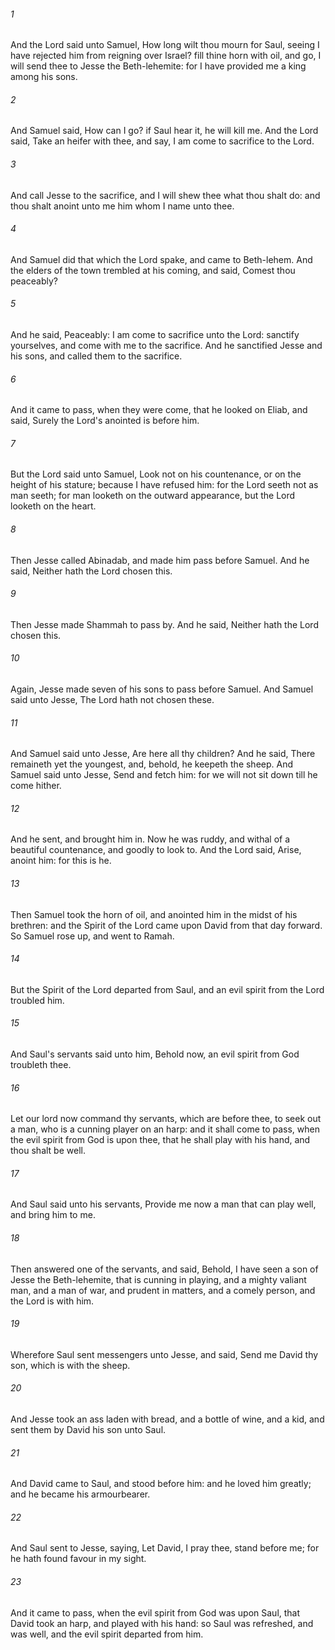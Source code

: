 ###### 1
And the Lord said unto Samuel, How long wilt thou mourn for Saul, seeing I have rejected him from reigning over Israel? fill thine horn with oil, and go, I will send thee to Jesse the Beth-lehemite: for I have provided me a king among his sons.

###### 2
And Samuel said, How can I go? if Saul hear it, he will kill me. And the Lord said, Take an heifer with thee, and say, I am come to sacrifice to the Lord.

###### 3
And call Jesse to the sacrifice, and I will shew thee what thou shalt do: and thou shalt anoint unto me him whom I name unto thee.

###### 4
And Samuel did that which the Lord spake, and came to Beth-lehem. And the elders of the town trembled at his coming, and said, Comest thou peaceably?

###### 5
And he said, Peaceably: I am come to sacrifice unto the Lord: sanctify yourselves, and come with me to the sacrifice. And he sanctified Jesse and his sons, and called them to the sacrifice.

###### 6
And it came to pass, when they were come, that he looked on Eliab, and said, Surely the Lord's anointed is before him.

###### 7
But the Lord said unto Samuel, Look not on his countenance, or on the height of his stature; because I have refused him: for the Lord seeth not as man seeth; for man looketh on the outward appearance, but the Lord looketh on the heart.

###### 8
Then Jesse called Abinadab, and made him pass before Samuel. And he said, Neither hath the Lord chosen this.

###### 9
Then Jesse made Shammah to pass by. And he said, Neither hath the Lord chosen this.

###### 10
Again, Jesse made seven of his sons to pass before Samuel. And Samuel said unto Jesse, The Lord hath not chosen these.

###### 11
And Samuel said unto Jesse, Are here all thy children? And he said, There remaineth yet the youngest, and, behold, he keepeth the sheep. And Samuel said unto Jesse, Send and fetch him: for we will not sit down till he come hither.

###### 12
And he sent, and brought him in. Now he was ruddy, and withal of a beautiful countenance, and goodly to look to. And the Lord said, Arise, anoint him: for this is he.

###### 13
Then Samuel took the horn of oil, and anointed him in the midst of his brethren: and the Spirit of the Lord came upon David from that day forward. So Samuel rose up, and went to Ramah.

###### 14
But the Spirit of the Lord departed from Saul, and an evil spirit from the Lord troubled him.

###### 15
And Saul's servants said unto him, Behold now, an evil spirit from God troubleth thee.

###### 16
Let our lord now command thy servants, which are before thee, to seek out a man, who is a cunning player on an harp: and it shall come to pass, when the evil spirit from God is upon thee, that he shall play with his hand, and thou shalt be well.

###### 17
And Saul said unto his servants, Provide me now a man that can play well, and bring him to me.

###### 18
Then answered one of the servants, and said, Behold, I have seen a son of Jesse the Beth-lehemite, that is cunning in playing, and a mighty valiant man, and a man of war, and prudent in matters, and a comely person, and the Lord is with him.

###### 19
Wherefore Saul sent messengers unto Jesse, and said, Send me David thy son, which is with the sheep.

###### 20
And Jesse took an ass laden with bread, and a bottle of wine, and a kid, and sent them by David his son unto Saul.

###### 21
And David came to Saul, and stood before him: and he loved him greatly; and he became his armourbearer.

###### 22
And Saul sent to Jesse, saying, Let David, I pray thee, stand before me; for he hath found favour in my sight.

###### 23
And it came to pass, when the evil spirit from God was upon Saul, that David took an harp, and played with his hand: so Saul was refreshed, and was well, and the evil spirit departed from him.

